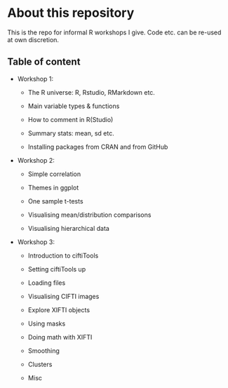 # About this repository

This is the repo for informal R workshops I give. Code etc. can be re-used at own discretion. 

## Table of content

- Workshop 1: 
  
  - The R universe: R, Rstudio, RMarkdown etc.
  
  - Main variable types & functions
  
  - How to comment in R(Studio)
  
  - Summary stats: mean, sd etc.
  
  - Installing packages from CRAN and from GitHub

- Workshop 2:
  
  - Simple correlation
  
  - Themes in ggplot
  
  - One sample t-tests
  
  - Visualising mean/distribution comparisons
  
  - Visualising hierarchical data

- Workshop 3:
  
  - Introduction to ciftiTools
  
  - Setting ciftiTools up
  
  - Loading files
  
  - Visualising CIFTI images
  
  - Explore XIFTI objects
  
  - Using masks
  
  - Doing math with XIFTI
  
  - Smoothing
  
  - Clusters
  
  - Misc
